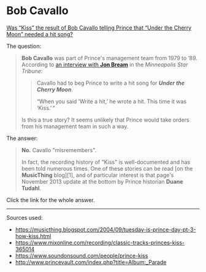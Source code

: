 
# Bob Cavallo

[Was “Kiss” the result of Bob Cavallo telling Prince that “Under the Cherry Moon” needed a hit song?](https://musicfans.stackexchange.com/q/8141/129)

The question:

> **Bob Cavallo** was part of Prince's management team from 1979 to ’89. According to [an interview with **Jon Bream**](http://www.startribune.com/prince-s-greatest-talent-self-confidence-says-the-manager-who-landed-purple-rain/508774052/) in the *Minneapolis Star Tribune*:
> 
> > Cavallo had to beg Prince to write a hit song for ***Under the Cherry
> > Moon***.
> > 
> > “When you said ‘Write a hit,’ he wrote a hit. This time it was
> > ‘Kiss.’ ”
> 
> Is this a true story? It seems unlikely that Prince would take orders from his management team in such a way.

The answer:

> **No.** Cavallo "misremembers".
> 
> In fact, the recording history of "Kiss" is well-documented and has been told numerous times. One of these stories can be read [on the **MusicThing** blog][1], and of particular interest is that page's November 2013 update at the bottom by Prince historian **Duane Tudahl**.

Click the link for the whole answer.

-----

Sources used:

 - https://musicthing.blogspot.com/2004/09/tuesday-is-prince-day-pt-3-how-kiss.html
 - https://www.mixonline.com/recording/classic-tracks-princes-kiss-365014
 - https://www.soundonsound.com/people/prince-kiss
 - http://www.princevault.com/index.php?title=Album:_Parade
